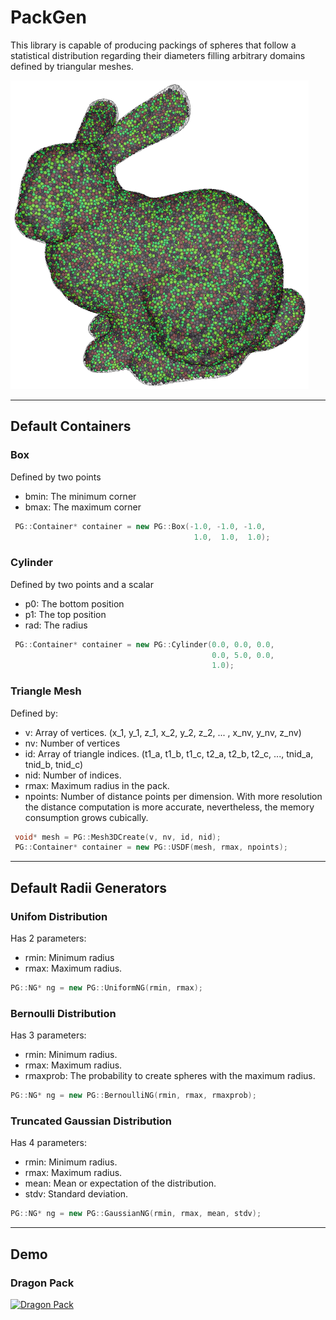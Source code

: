 PackGen
=======

This library is capable of producing packings of spheres that follow a statistical distribution regarding their diameters filling arbitrary domains defined by triangular meshes.

![A sphere pack inside the bunny mesh](images/bunny.png?raw=true)

----------

## Default Containers
### Box
Defined by two points

 - bmin: The minimum corner
 - bmax: The maximum corner

``` C++
 PG::Container* container = new PG::Box(-1.0, -1.0, -1.0,
                                         1.0,  1.0,  1.0);
```

### Cylinder
Defined by two points and a scalar

 - p0: The bottom position
 - p1: The top position
 - rad: The radius

``` C++
 PG::Container* container = new PG::Cylinder(0.0, 0.0, 0.0,
                                             0.0, 5.0, 0.0,
                                             1.0);
```

### Triangle Mesh
Defined by:

 - v: Array of vertices. (x_1, y_1, z_1, x_2, y_2, z_2, ... , x_nv, y_nv, z_nv)
 - nv: Number of vertices
 - id: Array of triangle indices. (t1_a, t1_b, t1_c, t2_a, t2_b, t2_c, ..., tnid_a, tnid_b, tnid_c)
 - nid: Number of indices.
 - rmax: Maximum radius in the pack.
 - npoints: Number of distance points per dimension. With more resolution the distance computation is more accurate, nevertheless, the memory consumption grows cubically.

``` C++
 void* mesh = PG::Mesh3DCreate(v, nv, id, nid);
 PG::Container* container = new PG::USDF(mesh, rmax, npoints);
```
----------


## Default Radii Generators
### Unifom Distribution
Has 2 parameters:

 - rmin: Minimum radius
 - rmax: Maximum radius.
``` C++
PG::NG* ng = new PG::UniformNG(rmin, rmax);
```
### Bernoulli Distribution
Has 3 parameters:

 - rmin: Minimum radius.
 - rmax: Maximum radius.
 - rmaxprob: The probability to create spheres with the maximum radius.
``` C++
PG::NG* ng = new PG::BernoulliNG(rmin, rmax, rmaxprob);
```
### Truncated Gaussian Distribution
Has 4 parameters:

 - rmin: Minimum radius.
 - rmax: Maximum radius.
 - mean: Mean or expectation of the distribution.
 - stdv: Standard deviation.
``` C++
PG::NG* ng = new PG::GaussianNG(rmin, rmax, mean, stdv);
```

----------
## Demo

### Dragon Pack

[![Dragon Pack](https://i.vimeocdn.com/video/494078915_640.jpg)](https://vimeo.com/109980855 "Dragon Pack")